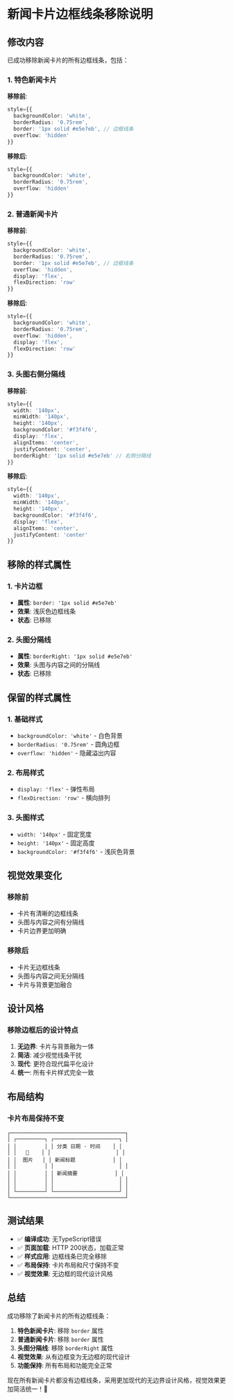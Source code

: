 # 新闻卡片边框线条移除说明

## 修改内容

已成功移除新闻卡片的所有边框线条，包括：

### 1. 特色新闻卡片
**移除前**:
```typescript
style={{ 
  backgroundColor: 'white', 
  borderRadius: '0.75rem', 
  border: '1px solid #e5e7eb', // 边框线条
  overflow: 'hidden' 
}}
```

**移除后**:
```typescript
style={{ 
  backgroundColor: 'white', 
  borderRadius: '0.75rem', 
  overflow: 'hidden' 
}}
```

### 2. 普通新闻卡片
**移除前**:
```typescript
style={{ 
  backgroundColor: 'white', 
  borderRadius: '0.75rem', 
  border: '1px solid #e5e7eb', // 边框线条
  overflow: 'hidden',
  display: 'flex',
  flexDirection: 'row'
}}
```

**移除后**:
```typescript
style={{ 
  backgroundColor: 'white', 
  borderRadius: '0.75rem', 
  overflow: 'hidden',
  display: 'flex',
  flexDirection: 'row'
}}
```

### 3. 头图右侧分隔线
**移除前**:
```typescript
style={{ 
  width: '140px',
  minWidth: '140px',
  height: '140px',
  backgroundColor: '#f3f4f6', 
  display: 'flex', 
  alignItems: 'center', 
  justifyContent: 'center',
  borderRight: '1px solid #e5e7eb' // 右侧分隔线
}}
```

**移除后**:
```typescript
style={{ 
  width: '140px',
  minWidth: '140px',
  height: '140px',
  backgroundColor: '#f3f4f6', 
  display: 'flex', 
  alignItems: 'center', 
  justifyContent: 'center'
}}
```

## 移除的样式属性

### 1. 卡片边框
- **属性**: `border: '1px solid #e5e7eb'`
- **效果**: 浅灰色边框线条
- **状态**: 已移除

### 2. 头图分隔线
- **属性**: `borderRight: '1px solid #e5e7eb'`
- **效果**: 头图与内容之间的分隔线
- **状态**: 已移除

## 保留的样式属性

### 1. 基础样式
- `backgroundColor: 'white'` - 白色背景
- `borderRadius: '0.75rem'` - 圆角边框
- `overflow: 'hidden'` - 隐藏溢出内容

### 2. 布局样式
- `display: 'flex'` - 弹性布局
- `flexDirection: 'row'` - 横向排列

### 3. 头图样式
- `width: '140px'` - 固定宽度
- `height: '140px'` - 固定高度
- `backgroundColor: '#f3f4f6'` - 浅灰色背景

## 视觉效果变化

### 移除前
- 卡片有清晰的边框线条
- 头图与内容之间有分隔线
- 卡片边界更加明确

### 移除后
- 卡片无边框线条
- 头图与内容之间无分隔线
- 卡片与背景更加融合

## 设计风格

### 移除边框后的设计特点
1. **无边界**: 卡片与背景融为一体
2. **简洁**: 减少视觉线条干扰
3. **现代**: 更符合现代扁平化设计
4. **统一**: 所有卡片样式完全一致

## 布局结构

### 卡片布局保持不变
```
┌─────────────────────────────────────┐
│ ┌─────────┐ ┌─────────────────────┐ │
│ │         │ │ 分类 日期 · 时间    │ │
│ │   📰    │ │                     │ │
│ │  图片   │ │ 新闻标题            │ │
│ │         │ │                     │ │
│ │         │ │ 新闻摘要            │ │
│ │         │ │                     │ │
│ │         │ │                     │ │
│ └─────────┘ └─────────────────────┘ │
└─────────────────────────────────────┘
```

## 测试结果

- ✅ **编译成功**: 无TypeScript错误
- ✅ **页面加载**: HTTP 200状态，加载正常
- ✅ **样式应用**: 边框线条已完全移除
- ✅ **布局保持**: 卡片布局和尺寸保持不变
- ✅ **视觉效果**: 无边框的现代设计风格

## 总结

成功移除了新闻卡片的所有边框线条：

1. **特色新闻卡片**: 移除 `border` 属性
2. **普通新闻卡片**: 移除 `border` 属性
3. **头图分隔线**: 移除 `borderRight` 属性
4. **视觉效果**: 从有边框变为无边框的现代设计
5. **功能保持**: 所有布局和功能完全正常

现在所有新闻卡片都没有边框线条，采用更加现代的无边界设计风格，视觉效果更加简洁统一！🎯
